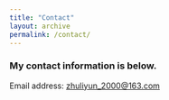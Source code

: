 ```yaml
---
title: "Contact"
layout: archive
permalink: /contact/
---
```


### My contact information is below.

Email address:	zhuliyun_2000@163.com

